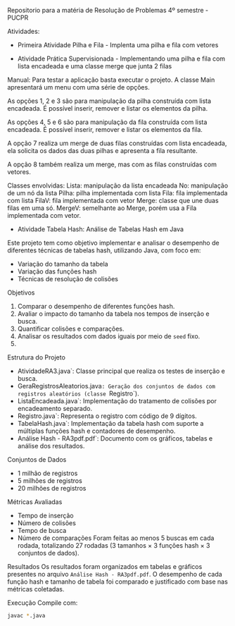 Repositorio para a matéria de Resolução de Problemas 4º semestre - PUCPR

Atividades:
  - Primeira Atividade Pilha e Fila - Implenta uma pilha e fila com vetores

  - Atividade Prática Supervisionada - Implementando uma pilha e fila com lista encadeada e uma classe merge que junta 2 filas

Manual: Para testar a aplicação basta executar o projeto. A classe Main apresentará um menu com uma série de opções.

As opções 1, 2 e 3 são para manipulação da pilha construída com lista encadeada. É possível inserir, remover e listar os elementos da pilha.

As opções 4, 5 e 6 são para manipulação da fila construída com lista encadeada. É possível inserir, remover e listar os elementos da fila.

A opção 7 realiza um merge de duas filas construídas com lista encadeada, ela solicita os dados das duas pilhas e apresenta a fila resultante.

A opção 8 também realiza um merge, mas com as filas construídas com vetores.

Classes envolvidas:
Lista: manipulação da lista encadeada
No: manipulação de um nó da lista
Pilha: pilha implementada com lista
Fila: fila implementada com lista
FilaV: fila implementada com vetor
Merge: classe que une duas filas em uma só.
MergeV: semelhante ao Merge, porém usa a Fila implementada com vetor.

  - Atividade Tabela Hash: 
Análise de Tabelas Hash em Java

Este projeto tem como objetivo implementar e analisar o desempenho de diferentes técnicas de tabelas hash, utilizando Java, com foco em:
- Variação do tamanho da tabela
- Variação das funções hash
- Técnicas de resolução de colisões

Objetivos
1. Comparar o desempenho de diferentes funções hash.
2. Avaliar o impacto do tamanho da tabela nos tempos de inserção e busca.
3. Quantificar colisões e comparações.
4. Analisar os resultados com dados iguais por meio de `seed` fixo.
5. 
Estrutura do Projeto
- AtividadeRA3.java`: Classe principal que realiza os testes de inserção e busca.
- GeraRegistrosAleatorios.java`: Geração dos conjuntos de dados com registros aleatórios (classe `Registro`).
- ListaEncadeada.java`: Implementação do tratamento de colisões por encadeamento separado.
- Registro.java`: Representa o registro com código de 9 dígitos.
- TabelaHash.java`: Implementação da tabela hash com suporte a múltiplas funções hash e contadores de desempenho.
-  Análise Hash - RA3pdf.pdf`: Documento com os gráficos, tabelas e análise dos resultados.

Conjuntos de Dados
- 1 milhão de registros
- 5 milhões de registros
- 20 milhões de registros

Métricas Avaliadas
- Tempo de inserção
- Número de colisões
- Tempo de busca
- Número de comparações
Foram feitas ao menos 5 buscas em cada rodada, totalizando 27 rodadas (3 tamanhos × 3 funções hash × 3 conjuntos de dados).

Resultados
Os resultados foram organizados em tabelas e gráficos presentes no arquivo `Análise Hash - RA3pdf.pdf`. O desempenho de cada função hash e tamanho de tabela foi comparado e justificado com base nas métricas coletadas.

Execução
Compile com:
```bash
javac *.java
